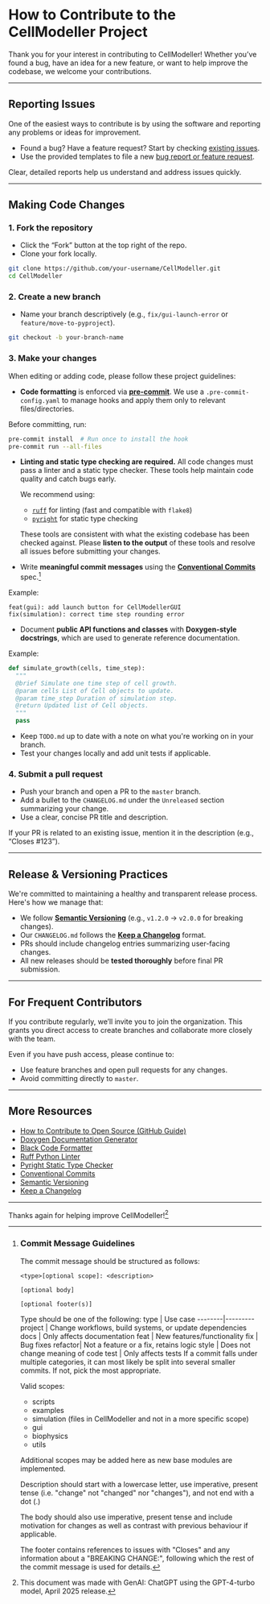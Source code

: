 # How to Contribute to the CellModeller Project

Thank you for your interest in contributing to CellModeller! Whether you’ve
found a bug, have an idea for a new feature, or want to help improve the
codebase, we welcome your contributions.

---

## Reporting Issues

One of the easiest ways to contribute is by using the software and reporting
any problems or ideas for improvement.

 - Found a bug? Have a feature request? Start by checking
 [existing issues](https://github.com/cellmodeller/CellModeller/issues).
 - Use the provided templates to file a new
 [bug report or feature request](https://github.com/cellmodeller/CellModeller/issues/new/choose).

Clear, detailed reports help us understand and address issues quickly.

---

## Making Code Changes

### 1. **Fork the repository**

 - Click the “Fork” button at the top right of the repo.
 - Clone your fork locally.

```bash
git clone https://github.com/your-username/CellModeller.git
cd CellModeller
```

### 2. **Create a new branch**

 - Name your branch descriptively (e.g., `fix/gui-launch-error` or
 `feature/move-to-pyproject`).

```bash
git checkout -b your-branch-name
```

### 3. **Make your changes**

When editing or adding code, please follow these project guidelines:

 - **Code formatting** is enforced via [**pre-commit**](https://pre-commit.com/).
 We use a `.pre-commit-config.yaml` to manage hooks and apply them only to
 relevant files/directories.

Before committing, run:
```bash
pre-commit install  # Run once to install the hook
pre-commit run --all-files
```

 - **Linting and static type checking are required.** All code changes must
 pass a linter and a static type checker. These tools help maintain code quality
 and catch bugs early.

   We recommend using:
   - [`ruff`](https://docs.astral.sh/ruff/) for linting (fast and compatible with `flake8`)
   - [`pyright`](https://github.com/microsoft/pyright) for static type checking

   These tools are consistent with what the existing codebase has been checked
   against. Please **listen to the output** of these tools and resolve all issues
   before submitting your changes.

 - Write **meaningful commit messages** using the
 [**Conventional Commits**](https://www.conventionalcommits.org/) spec.[^1]

Example:
```
feat(gui): add launch button for CellModellerGUI
fix(simulation): correct time step rounding error
```

 - Document **public API functions and classes** with **Doxygen-style docstrings**,
 which are used to generate reference documentation.

Example:
```python
def simulate_growth(cells, time_step):
  """
  @brief Simulate one time step of cell growth.
  @param cells List of Cell objects to update.
  @param time_step Duration of simulation step.
  @return Updated list of Cell objects.
  """
  pass
```

 - Keep `TODO.md` up to date with a note on what you're working on in your branch.
 - Test your changes locally and add unit tests if applicable.

### 4. **Submit a pull request**

 - Push your branch and open a PR to the `master` branch.
 - Add a bullet to the `CHANGELOG.md` under the `Unreleased` section summarizing
 your change.
 - Use a clear, concise PR title and description.

If your PR is related to an existing issue, mention it in the description (e.g.,
“Closes #123”).

---

## Release & Versioning Practices

We're committed to maintaining a healthy and transparent release process.
Here's how we manage that:

 - We follow **[Semantic Versioning](https://semver.org/)**
(e.g., `v1.2.0` -> `v2.0.0` for breaking changes).
 - Our `CHANGELOG.md` follows the
[**Keep a Changelog**](https://keepachangelog.com/en/1.0.0/) format.
 - PRs should include changelog entries summarizing user-facing changes.
 - All new releases should be **tested thoroughly** before final PR submission.

---

## For Frequent Contributors

If you contribute regularly, we’ll invite you to join the organization. This
grants you direct access to create branches and collaborate more closely with
the team.

Even if you have push access, please continue to:
 - Use feature branches and open pull requests for any changes.
 - Avoid committing directly to `master`.

---

## More Resources

 - [How to Contribute to Open Source (GitHub Guide)](https://opensource.guide/how-to-contribute/)
 - [Doxygen Documentation Generator](https://www.doxygen.nl/manual/docblocks.html)
 - [Black Code Formatter](https://black.readthedocs.io/)
 - [Ruff Python Linter](https://docs.astral.sh/ruff/)
 - [Pyright Static Type Checker](https://github.com/microsoft/pyright)
 - [Conventional Commits](https://www.conventionalcommits.org/en/v1.0.0/)
 - [Semantic Versioning](https://semver.org/)
 - [Keep a Changelog](https://keepachangelog.com/)

---

Thanks again for helping improve CellModeller![^2]

[^1]: ### Commit Message Guidelines
    The commit message should be structured as follows:

    ```
    <type>[optional scope]: <description>

    [optional body]

    [optional footer(s)]
    ```

    Type should be one of the following:
    type    | Use case
    --------|---------
    project | Change workflows, build systems, or update dependencies
    docs    | Only affects documentation
    feat    | New features/functionality
    fix     | Bug fixes
    refactor| Not a feature or a fix, retains logic
    style   | Does not change meaning of code
    test    | Only affects tests
    If a commit falls under multiple categories, it can most likely be split
    into several smaller commits. If not, pick the most appropriate.

    Valid scopes:
     - scripts
     - examples
     - simulation (files in CellModeller and not in a more specific scope)
     - gui
     - biophysics
     - utils

    Additional scopes may be added here as new base modules are implemented.

    Description should start with a lowercase letter, use imperative, present
    tense (i.e. "change" not "changed" nor "changes"), and not end with a dot (.)

    The body should also use imperative, present tense and include motivation for
    changes as well as contrast with previous behaviour if applicable.

    The footer contains references to issues with "Closes" and any information
    about a "BREAKING CHANGE:", following which the rest of the commit message
    is used for details.

[^2]: This document was made with GenAI: ChatGPT using the GPT-4-turbo model,
April 2025 release.
